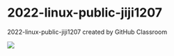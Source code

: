 # 2022-linux-public-jiji1207
2022-linux-public-jiji1207 created by GitHub Classroom

[![](https://app.travis-ci.com/jiji1207/shell-examples2.0.svg?branch=master)](https://app.travis-ci.com/jiji1207/shell-examples2.0.svg?branch=master)
